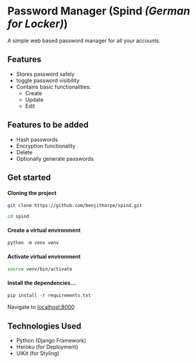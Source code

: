# Password Manager (Spind *(German for Locker)*)

A simple web based password manager for all your accounts.

## Features

- Stores password safely
- toggle password visibility
- Contains basic functionalities:
  - Create
  - Update
  - Edit


## Features to be added

- Hash passwords
- Encryption functionality
- Delete
- Optionally generate passwords


## Get started

#### Cloning the project
```bash
git clone https://github.com/benjithorpe/spind.git

cd spind
```

#### Create a virtual environment
```python
python -m venv venv
```

#### Activate virtual environment
```bash
source venv/bin/activate
```

#### Install the dependencies...
```python
pip install -r requirements.txt
```

Navigate to [localhost:8000](http://localhost:8000)

## Technologies Used
- Python (Django Framework)
- Heroku (for Deployment)
- UiKit (for Styling)
